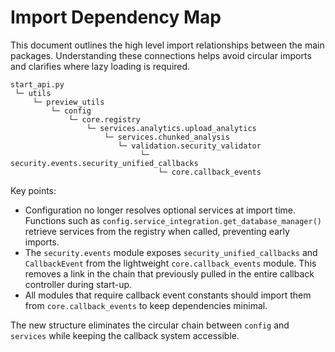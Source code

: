 # Import Dependency Map

This document outlines the high level import relationships between the main
packages.  Understanding these connections helps avoid circular imports and
clarifies where lazy loading is required.

```
start_api.py
 └─ utils
     └─ preview_utils
         └─ config
             └─ core.registry
                 └─ services.analytics.upload_analytics
                     └─ services.chunked_analysis
                        └─ validation.security_validator
                             └─ security.events.security_unified_callbacks
                                 └─ core.callback_events
```

Key points:

* Configuration no longer resolves optional services at import time.  Functions
  such as `config.service_integration.get_database_manager()` retrieve services
  from the registry when called, preventing early imports.
* The `security.events` module exposes `security_unified_callbacks` and
  `CallbackEvent` from the lightweight `core.callback_events` module. This
  removes a link in the chain that previously pulled in the entire callback
  controller during start-up.
* All modules that require callback event constants should import them from
  `core.callback_events` to keep dependencies minimal.

The new structure eliminates the circular chain between `config` and
`services` while keeping the callback system accessible.

